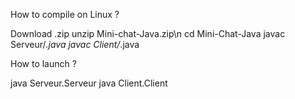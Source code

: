 How to compile on Linux ?

Download .zip
unzip Mini-chat-Java.zip\n
cd Mini-Chat-Java
javac Serveur/*.java
javac Client/*.java


How to launch ?  

java Serveur.Serveur
java Client.Client
